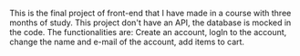 This is the final project of front-end that I have made in a course with three months of study.
This project don't have an API, the database is mocked in the code.
The functionalities are: Create an account, logIn to the account, change the name and e-mail of the account, add items to cart.
